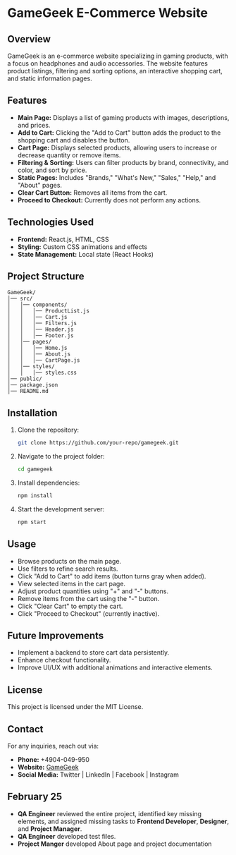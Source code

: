 # GameGeek E-Commerce Website

## Overview
GameGeek is an e-commerce website specializing in gaming products, with a focus on headphones and audio accessories. The website features product listings, filtering and sorting options, an interactive shopping cart, and static information pages.

## Features
- **Main Page:** Displays a list of gaming products with images, descriptions, and prices.
- **Add to Cart:** Clicking the "Add to Cart" button adds the product to the shopping cart and disables the button.
- **Cart Page:** Displays selected products, allowing users to increase or decrease quantity or remove items.
- **Filtering & Sorting:** Users can filter products by brand, connectivity, and color, and sort by price.
- **Static Pages:** Includes "Brands," "What's New," "Sales," "Help," and "About" pages.
- **Clear Cart Button:** Removes all items from the cart.
- **Proceed to Checkout:** Currently does not perform any actions.

## Technologies Used
- **Frontend:** React.js, HTML, CSS
- **Styling:** Custom CSS animations and effects
- **State Management:** Local state (React Hooks)

## Project Structure
```
GameGeek/
│── src/
│   │── components/
│   │   │── ProductList.js
│   │   │── Cart.js
│   │   │── Filters.js
│   │   │── Header.js
│   │   │── Footer.js
│   │── pages/
│   │   │── Home.js
│   │   │── About.js
│   │   │── CartPage.js
│   │── styles/
│   │   │── styles.css
│── public/
│── package.json
│── README.md
```

## Installation
1. Clone the repository:
   ```bash
   git clone https://github.com/your-repo/gamegeek.git
   ```
2. Navigate to the project folder:
   ```bash
   cd gamegeek
   ```
3. Install dependencies:
   ```bash
   npm install
   ```
4. Start the development server:
   ```bash
   npm start
   ```

## Usage
- Browse products on the main page.
- Use filters to refine search results.
- Click "Add to Cart" to add items (button turns gray when added).
- View selected items in the cart page.
- Adjust product quantities using "+" and "-" buttons.
- Remove items from the cart using the "-" button.
- Click "Clear Cart" to empty the cart.
- Click "Proceed to Checkout" (currently inactive).

## Future Improvements
- Implement a backend to store cart data persistently.
- Enhance checkout functionality.
- Improve UI/UX with additional animations and interactive elements.

## License
This project is licensed under the MIT License.

## Contact
For any inquiries, reach out via:
- **Phone:** +4904-049-950
- **Website:** [GameGeek](https://your-website-link.com)
- **Social Media:** Twitter | LinkedIn | Facebook | Instagram

## February 25
- **QA Engineer** reviewed the entire project, identified key missing elements, and assigned missing tasks to **Frontend Developer**, **Designer**, and **Project Manager**.
- **QA Engineer** developed test files.
- **Project Manger** developed About page and project documentation
